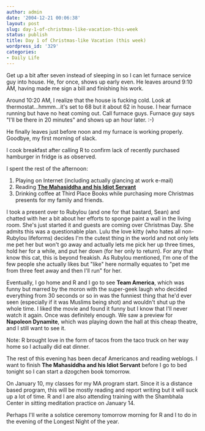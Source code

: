 ```yaml
---
author: admin
date: '2004-12-21 00:06:38'
layout: post
slug: day-1-of-christmas-like-vacation-this-week
status: publish
title: Day 1 of Christmas-like Vacation (this week)
wordpress_id: '329'
categories:
- Daily Life
---
```


Get up a bit after seven instead of sleeping in so I can let furnace
service guy into house. He, for once, shows up early even. He leaves
around 9:10 AM, having made me sign a bill and finishing his work.

Around 10:20 AM, I realize that the house is fucking cold. Look at
thermostat...hmmm...it's set to 68 but it about 62 in house. I hear
furnace running but have no heat coming out. Call furnace guys. Furnace
guy says "I'll be there in 20 minutes" and shows up an hour later. :-)

He finally leaves just before noon and my furnace is working properly.
Goodbye, my first morning of slack.

I cook breakfast after calling R to confirm lack of recently purchased
hamburger in fridge is as observed.

I spent the rest of the afternoon:

1.  Playing on Internet (including actually glancing at work e-mail)
2.  Reading **[The Mahasiddha and his Idiot
    Servant](http://www.celticbuddhism.org/publications.htm)**
3.  Drinking coffee at Third Place Books while purchasing more Christmas
    presents for my family and friends.

I took a present over to Rubylou (and one for that bastard, Sean) and
chatted with her a bit about her efforts to sponge paint a wall in the
living room. She's just started it and guests are coming over Christmas
Day. She admits this was a questionable plan. Lulu the love kitty (who
hates all non-Rubylou lifeforms) decides I'm the cutest thing in the
world and not only lets me pet her but won't go away and actually lets
me pick her up three times, hold her for a while, and put her down (for
her only to return). For any that know this cat, this is beyond
freakish. As Rubylou mentioned, I'm one of the few people she actually
likes but "like" here normally equates to "pet me from three feet away
and then I'll run" for her.

Eventually, I go home and R and I go to see **Team America**, which was
funny but marred by the moron with the super-geek laugh who decided
everything from 30 seconds or so in was the funniest thing that he'd
ever seen (especially if it was Muslims being shot) and wouldn't shut up
the whole time. I liked the movie and found it funny but I know that
I'll never watch it again. Once was definitely enough. We saw a preview
for **Napoleon Dynamite**, which was playing down the hall at this cheap
theatre, and I still want to see it.

Note: R brought love in the form of tacos from the taco truck on her way
home so I actually did eat dinner.

The rest of this evening has been decaf Americanos and reading weblogs.
I want to finish **The Mahasiddha and his Idiot Servant** before I go to
bed tonight so I can start a dzogchen book tomorrow.

On January 10, my classes for my MA program start. Since it is a
distance based program, this will be mostly reading and report writing
but it will suck up a lot of time. R and I are also attending training
with the Shambhala Center in sitting meditation practice on January 14.

Perhaps I'll write a solstice ceremony tomorrow morning for R and I to
do in the evening of the Longest Night of the year.
